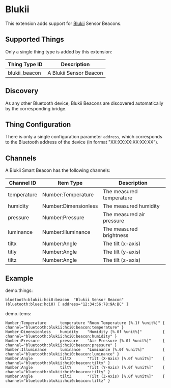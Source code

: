 # Blukii

This extension adds support for [Blukii](http://www.blukii.com/) Sensor Beacons. 

## Supported Things

Only a single thing type is added by this extension:

| Thing Type ID | Description                                     |
|---------------|-------------------------------------------------|
| blukii_beacon | A Blukii Sensor Beacon                          |

## Discovery

As any other Bluetooth device, Blukii Beacons are discovered automatically by the corresponding bridge. 

## Thing Configuration

There is only a single configuration parameter `address`, which corresponds to the Bluetooth address of the device (in format "XX:XX:XX:XX:XX:XX").

## Channels

A Blukii Smart Beacon has the following channels:

| Channel ID    | Item Type              | Description                        |
|---------------|------------------------|------------------------------------|
| temperature   | Number:Temperature     | The measured temperature           |
| humidity      | Number:Dimensionless   | The measured humidity              |
| pressure      | Number:Pressure        | The measured air pressure          |
| luminance     | Number:Illuminance     | The measured brightness            |
| tiltx         | Number:Angle           | The tilt (x-axis)                  |
| titly         | Number:Angle           | The tilt (y-axis)                  |
| tiltz         | Number:Angle           | The tilt (z-axis)                  |

## Example

demo.things:

```
bluetooth:blukii:hci0:beacon  "Blukii Sensor Beacon" (bluetooth:bluez:hci0) [ address="12:34:56:78:9A:BC" ]
```

demo.items:

```
Number:Temperature      temperature "Room Temperature [%.1f %unit%]" { channel="bluetooth:blukii:hci0:beacon:temperature" }
Number:Dimensionless    humidity    "Humidity [%.0f %unit%]"         { channel="bluetooth:blukii:hci0:beacon:humidity" }
Number:Pressure         pressure    "Air Pressure [%.0f %unit%]"     { channel="bluetooth:blukii:hci0:beacon:pressure" }
Number:Illuminance      luminance   "Luminance [%.0f %unit%]"        { channel="bluetooth:blukii:hci0:beacon:luminance" }
Number:Angle            tiltX       "Tilt (X-Axis) [%.0f %unit%]"    { channel="bluetooth:blukii:hci0:beacon:tiltx" }
Number:Angle            tiltY       "Tilt (Y-Axis) [%.0f %unit%]"    { channel="bluetooth:blukii:hci0:beacon:tilty" }
Number:Angle            tiltZ       "Tilt (Z-Axis) [%.0f %unit%]"    { channel="bluetooth:blukii:hci0:beacon:tiltz" }
```